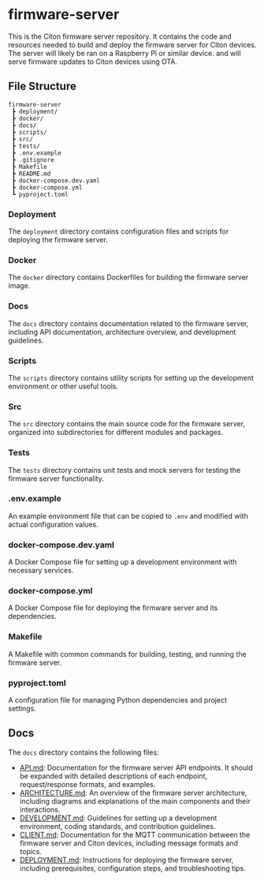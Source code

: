 # firmware-server

This is the Citon firmware server repository. It contains the code and resources needed to build and deploy the firmware server for Citon devices. The server will likely be ran on a Raspberry Pi or similar device. and will serve firmware updates to Citon devices using OTA.

## File Structure

```
firmware-server
 ┣ deployment/
 ┣ docker/
 ┣ docs/
 ┣ scripts/
 ┣ src/
 ┣ tests/
 ┣ .env.example
 ┣ .gitignore
 ┣ Makefile
 ┣ README.md
 ┣ docker-compose.dev.yaml
 ┣ docker-compose.yml
 ┗ pyproject.toml
 ```

### Deployment
The `deployment` directory contains configuration files and scripts for deploying the firmware server.

### Docker
The `docker` directory contains Dockerfiles for building the firmware server image.

### Docs
The `docs` directory contains documentation related to the firmware server, including API documentation, architecture overview, and development guidelines.

### Scripts
The `scripts` directory contains utility scripts for setting up the development environment or other useful tools.

### Src
The `src` directory contains the main source code for the firmware server, organized into subdirectories for different modules and packages.

### Tests
The `tests` directory contains unit tests and mock servers for testing the firmware server functionality.

### .env.example
An example environment file that can be copied to `.env` and modified with actual configuration values.

### docker-compose.dev.yaml
A Docker Compose file for setting up a development environment with necessary services.

### docker-compose.yml
A Docker Compose file for deploying the firmware server and its dependencies.

### Makefile
A Makefile with common commands for building, testing, and running the firmware server.

### pyproject.toml
A configuration file for managing Python dependencies and project settings.

## Docs

The `docs` directory contains the following files:

- [API.md](./docs/API.md): Documentation for the firmware server API endpoints. It should be expanded with detailed descriptions of each endpoint, request/response formats, and examples.
- [ARCHITECTURE.md](./docs/ARCHITECTURE.md): An overview of the firmware server architecture, including diagrams and explanations of the main components and their interactions.
- [DEVELOPMENT.md](./docs/DEVELOPMENT.md): Guidelines for setting up a development environment, coding standards, and contribution guidelines.
- [CLIENT.md](./docs/CLIENT.md): Documentation for the MQTT communication between the firmware server and Citon devices, including message formats and topics.
- [DEPLOYMENT.md](./docs/DEPLOYMENT.md): Instructions for deploying the firmware server, including prerequisites, configuration steps, and troubleshooting tips.
